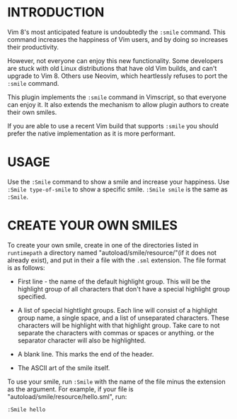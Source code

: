 INTRODUCTION
============

Vim 8's most anticipated feature is undoubtedly the `:smile` command. This
command increases the happiness of Vim users, and by doing so increases their
productivity.

However, not everyone can enjoy this new functionality. Some developers are
stuck with old Linux distributions that have old Vim builds, and can't upgrade
to Vim 8. Others use Neovim, which heartlessly refuses to port the `:smile`
command.

This plugin implements the `:smile` command in Vimscript, so that everyone can
enjoy it. It also extends the mechanism to allow plugin authors to create their
own smiles.

If you are able to use a recent Vim build that supports `:smile` you should
prefer the native implementation as it is more performant.


USAGE
=====

Use the `:Smile` command to show a smile and increase your happiness. Use
`:Smile type-of-smile` to show a specific smile. `:Smile smile` is the same
as `:Smile`.


CREATE YOUR OWN SMILES
======================

To create your own smile, create in one of the directories listed in
`runtimepath` a directory named "autoload/smile/resource/"(if it does not
already exist), and put in their a file with the `.sml` extension.  The file
format is as follows:

 - First line - the name of the default highlight group. This will be the
   highlight group of all characters that don't have a special highlight group
   specified.

 - A list of special hightlight groups. Each line will consist of a highlight
   group name, a single space, and a list of unseparated characters. These
   characters will be highlight with that highlight group.  Take care to not
   separate the characters with commas or spaces or anything.  or the
   separator character will also be highlighted.

 - A blank line. This marks the end of the header.

 - The ASCII art of the smile itself.

To use your smile, run `:Smile` with the name of the file minus the extension
as the argument.
For example, if your file is "autoload/smile/resource/hello.sml", run:
```vimscript
:Smile hello
```
